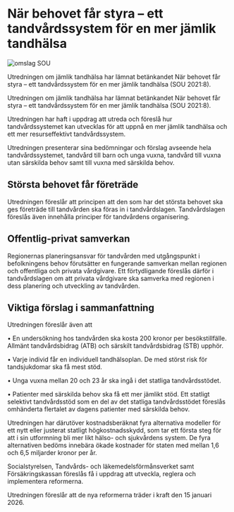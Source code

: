 # När behovet får styra – ett tandvårdssystem för en mer jämlik tandhälsa

![omslag SOU](/contentassets/51e3ae87d5634de6b64d57642c6ca6ac/sou-8-2021-vol-1-sid-1-150x200px.jpg?width=150&quality=85)

Utredningen om jämlik tandhälsa har lämnat betänkandet När behovet får styra – ett tandvårdssystem för en mer jämlik tandhälsa (SOU 2021:8).

Utredningen om jämlik tandhälsa har lämnat betänkandet När behovet får styra – ett tandvårdssystem för en mer jämlik tandhälsa (SOU 2021:8).

Utredningen har haft i uppdrag att utreda och föreslå hur tandvårdssystemet kan utvecklas för att uppnå en mer jämlik tandhälsa och ett mer resurseffektivt tandvårdssystem.

Utredningen presenterar sina bedömningar och förslag avseende hela tandvårdssystemet, tandvård till barn och unga vuxna, tandvård till vuxna utan särskilda behov samt till vuxna med särskilda behov.

## Största behovet får företräde

Utredningen föreslår att principen att den som har det största behovet ska ges företräde till tandvården ska föras in i tandvårdslagen. Tandvårdslagen föreslås även innehålla principer för tandvårdens organisering.

## Offentlig-privat samverkan

Regionernas planeringsansvar för tandvården med utgångspunkt i befolkningens behov förutsätter en fungerande samverkan mellan regionen och offentliga och privata vårdgivare. Ett förtydligande föreslås därför i tandvårdslagen om att privata vårdgivare ska samverka med regionen i dess planering och utveckling av tandvården.

## Viktiga förslag i sammanfattning

Utredningen föreslår även att

• En undersökning hos tandvården ska kosta 200 kronor per besökstillfälle. Allmänt tandvårdsbidrag (ATB) och särskilt tandvårdsbidrag (STB) upphör.

• Varje individ får en individuell tandhälsoplan. De med störst risk för tandsjukdomar ska få mest stöd.

• Unga vuxna mellan 20 och 23 år ska ingå i det statliga tandvårdsstödet.

• Patienter med särskilda behov ska få ett mer jämlikt stöd. Ett statligt selektivt tandvårdsstöd som en del av det statliga tandvårdsstödet föreslås omhänderta flertalet av dagens patienter med särskilda behov.

Utredningen har därutöver kostnadsberäknat fyra alternativa modeller för ett nytt eller justerat statligt högkostnadsskydd, som tar ett första steg för att i sin utformning bli mer likt hälso- och sjukvårdens system. De fyra alternativen bedöms innebära ökade kostnader för staten med mellan 1,6 och 6,5 miljarder kronor per år.

Socialstyrelsen, Tandvårds- och läkemedelsförmånsverket samt Försäkringskassan föreslås få i uppdrag att utveckla, reglera och implementera reformerna.

Utredningen föreslår att de nya reformerna träder i kraft den 15 januari 2026.
